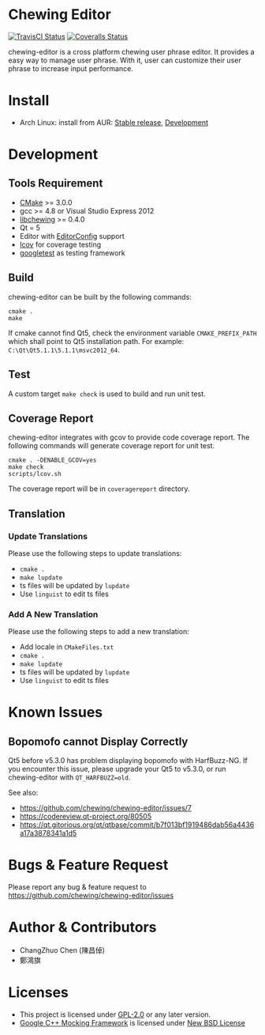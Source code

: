 # Chewing Editor

[![TravisCI Status](https://travis-ci.org/chewing/chewing-editor.svg?branch=master)](https://travis-ci.org/chewing/chewing-editor)
[![Coveralls Status](https://img.shields.io/coveralls/chewing/chewing-editor.svg)](https://coveralls.io/r/chewing/chewing-editor)

chewing-editor is a cross platform chewing user phrase editor. It provides a
easy way to manage user phrase. With it, user can customize their user phrase to
increase input performance.

# Install
* Arch Linux: install from AUR: [Stable release](https://aur.archlinux.org/packages/chewing-editor/), [Development](https://aur.archlinux.org/packages/chewing-editor-git/)

# Development

## Tools Requirement

*   [CMake](https://www.cmake.org/) >= 3.0.0
*   gcc >= 4.8 or Visual Studio Express 2012
*   [libchewing](https://github.com/chewing/libchewing) >= 0.4.0
*   Qt = 5
*   Editor with [EditorConfig](http://editorconfig.org/) support
*   [lcov](http://ltp.sourceforge.net/coverage/lcov.php) for coverage testing
*   [googletest](https://github.com/google/googletest) as testing framework

## Build

chewing-editor can be built by the following commands:

    cmake .
    make

If cmake cannot find Qt5, check the environment variable `CMAKE_PREFIX_PATH`
which shall point to Qt5 installation path. For example:
`C:\Qt\Qt5.1.1\5.1.1\msvc2012_64`.

## Test

A custom target `make check` is used to build and run unit test.

## Coverage Report

chewing-editor integrates with gcov to provide code coverage report. The
following commands will generate coverage report for unit test.

    cmake . -DENABLE_GCOV=yes
    make check
    scripts/lcov.sh

The coverage report will be in `coveragereport` directory.

## Translation

### Update Translations

Please use the following steps to update translations:
*   `cmake .`
*   `make lupdate`
*   ts files will be updated by `lupdate`
*   Use `linguist` to edit ts files

### Add A New Translation

Please use the following steps to add a new translation:
*   Add locale in `CMakeFiles.txt`
*   `cmake .`
*   `make lupdate`
*   ts files will be updated by `lupdate`
*   Use `linguist` to edit ts files

# Known Issues

## Bopomofo cannot Display Correctly

Qt5 before v5.3.0 has problem displaying bopomofo with HarfBuzz-NG. If you
encounter this issue, please upgrade your Qt5 to v5.3.0, or run chewing-editor
with `QT_HARFBUZZ=old`.

See also:
*   <https://github.com/chewing/chewing-editor/issues/7>
*   <https://codereview.qt-project.org/80505>
*   <https://qt.gitorious.org/qt/qtbase/commit/b7f013bf1919486dab56a4436a17a3878341a1d5>

# Bugs & Feature Request

Please report any bug & feature request to <https://github.com/chewing/chewing-editor/issues>

# Author & Contributors

*   ChangZhuo Chen (陳昌倬)
*   鄭鴻旗

# Licenses

*   This project is licensed under [GPL-2.0](https://opensource.org/licenses/GPL-2.0) or any later version.
*   [Google C++ Mocking Framework](https://code.google.com/p/googlemock/) is licensed under [New BSD License](https://opensource.org/licenses/BSD-3-Clause)
